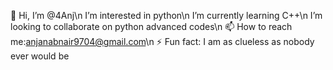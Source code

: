 👋 Hi, I’m @4Anj\n
I’m interested in python\n
I’m currently learning C++\n
I’m looking to collaborate on python advanced codes\n
📫 How to reach me:anjanabnair9704@gmail.com\n
⚡ Fun fact: I am as clueless as nobody ever would be

<!--
**4Anj/4Anj** is a ✨ _special_ ✨ repository because its `README.md` (this file) appears on your GitHub profile.

Here are some ideas to get you started:

- 🔭 I’m currently working on ...
- 🌱 I’m currently learning ...
- 👯 I’m looking to collaborate on ...
- 🤔 I’m looking for help with ...
- 💬 Ask me about ...
- 📫 How to reach me: ...
- 😄 Pronouns: ...
- ⚡ Fun fact: ...
-->
